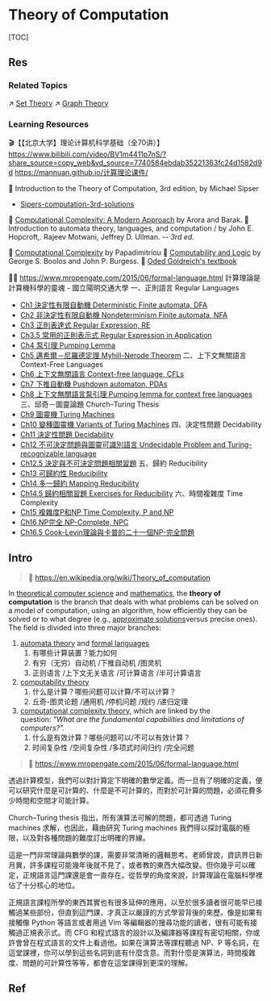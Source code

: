 # Theory of Computation

[TOC]



## Res
### Related Topics
↗ [Set Theory](../Set%20Theory/Set%20Theory.md)
↗ [Graph Theory](../../Graph%20Theory/Graph%20Theory.md)


### Learning Resources
🎬【【北京大学】理论计算机科学基础（全70讲）】 https://www.bilibili.com/video/BV1m4411p7nS/?share_source=copy_web&vd_source=7740584ebdab35221363fc24d1582d9d
https://mannuan.github.io/计算理论课件/

📖 Introduction to the Theory of Computation, 3rd edition, by Michael Sipser
- [Sipers-computation-3rd-solutions](https://github.com/gaurangsaini/sipser-computation-3rd-solutions)

📖 [Computational Complexity: A Modern Approach](http://www.cs.princeton.edu/theory/complexity/) by Arora and Barak.
📖 Introduction to automata theory, languages, and computation / by John E. Hopcroft,. Rajeev Motwani, Jeffrey D. Ullman. -- _3rd ed_.

📖 [Computational Complexity](http://rads.stackoverflow.com/amzn/click/0201530821) by Papadimitriou
📖 [Computability and Logic](https://www.cambridge.org/core/books/computability-and-logic/440B4178B7CBF1C241694233716AB271) by George S. Boolos and John P. Burgess.
📖 [Oded Goldreich's textbook](http://rads.stackoverflow.com/amzn/click/052188473X)

👨‍💻 https://www.mropengate.com/2015/06/formal-language.html
計算理論是計算機科學的靈魂 - 國立陽明交通大學
一、正則語言 Regular Languages  
- [Ch1 決定性有限自動機 Deterministic Finite automata, DFA](http://mropengate.blogspot.tw/2015/03/formal-language-ch11-finite-automata.html)
- [Ch2 非決定性有限自動機 Nondeterminism Finite automata, NFA](http://mropengate.blogspot.tw/2015/04/formal-language-ch2-nondeterminism.html)
- [Ch3 正則表達式 Regular Expression, RE](http://mropengate.blogspot.tw/2015/04/formal-language-ch3-regular-expression.html)
- [Ch3.5 常用的正則表示式 Regular Expression in Application](http://mropengate.blogspot.tw/2015/02/regular-expression.html)
- [Ch4 泵引理 Pumping Lemma](http://mropengate.blogspot.tw/2015/04/formal-language-ch4-pumping-lemma.html)
- [Ch5 邁希爾－尼羅德定理 Myhill-Nerode Theorem](http://mropengate.blogspot.tw/2015/04/formal-language-ch5-myhill-nerode.html)
二、上下文無關語言 Context-Free Languages  
- [Ch6 上下文無關語言 Context-free language, CFLs](http://mropengate.blogspot.tw/2015/04/formal-language-ch6-context-free.html)
- [Ch7 下推自動機 Pushdown automaton, PDAs](http://mropengate.blogspot.tw/2015/04/formal-language-ch7-pushdown-automaton.html)
- [Ch8 上下文無關語言泵引理 Pumping lemma for context free languages](http://mropengate.blogspot.tw/2015/04/formal-language-ch7-pumping-lemma-for.html)
三、邱奇－圖靈論題 Church–Turing Thesis  
- [Ch9 圖靈機 Turing Machines](http://mropengate.blogspot.tw/2015/05/formal-language-ch9-turing-machines.html)
- [Ch10 變種圖靈機 Variants of Turing Machines](http://mropengate.blogspot.tw/2015/05/formal-language-ch10-variants-of-turing.html)
四、決定性問題 Decidability  
- [Ch11 決定性問題 Decidability](http://mropengate.blogspot.tw/2015/05/formal-language-ch11-decidability.html)
- [Ch12 不可決定問題與圖靈可識別語言 Undecidable Problem and Turing-recognizable language](http://mropengate.blogspot.tw/2015/05/formal-language-undecidable-problem.html)
- [Ch12.5 決定與不可決定問題相關習題](http://mropengate.blogspot.tw/2015/05/formal-language-ch125.html)
五、歸約 Reducibility  
- [Ch13 可歸約性 Reducibility](http://mropengate.blogspot.tw/2015/05/formal-language-ch13-reducibility.html)
- [Ch14 多一歸約 Mapping Reducibility](http://mropengate.blogspot.tw/2015/05/formal-language-ch14-mapping.html)
- [Ch14.5 歸約相關習題 Exercises for Reducibility](http://mropengate.blogspot.tw/2015/05/formal-language-ch145-exercises-mapping.html)
六、時間複雜度 Time Complexity  
- [Ch15 複雜度P和NP Time Complexity, P and NP](http://mropengate.blogspot.tw/2015/06/formal-language-ch15-pnp-time.html)
- [Ch16 NP完全 NP-Complete, NPC](http://mropengate.blogspot.tw/2015/06/formal-language-ch16-np-np-complete-npc.html)
- [Ch16.5 Cook-Levin理論與卡普的二十一個NP-完全問題](http://mropengate.blogspot.tw/2015/06/algorithm-cook-levinnp.html)



## Intro
> 🔗 https://en.wikipedia.org/wiki/Theory_of_computation

In [theoretical computer science](https://en.wikipedia.org/wiki/Theoretical_computer_science "Theoretical computer science") and [mathematics](https://en.wikipedia.org/wiki/Mathematics "Mathematics"), the **theory of computation** is the branch that deals with what problems can be solved on a model of computation, using an algorithm, how efficiently they can be solved or to what degree (e.g., [approximate solutions](https://en.wikipedia.org/wiki/Approximation_algorithms "Approximation algorithms")versus precise ones). The field is divided into three major branches:
1. [automata theory](https://en.wikipedia.org/wiki/Automata_theory "Automata theory") and [formal languages](https://en.wikipedia.org/wiki/Formal_language "Formal language")
	1. 有哪些计算装置？能力如何
	2. 有穷（无穷）自动机 /下推自动机 /图灵机
	3. 正则语言 /上下文无关语言 /可计算语言 /半可计算语言
2. [computability theory](https://en.wikipedia.org/wiki/Computability_theory "Computability theory")
	1. 什么是计算？哪些问题可以计算/不可以计算？
	2. 丘奇-图灵论题 /通用机 /停机问题 /规约 /递归定理
3. [computational complexity theory](https://en.wikipedia.org/wiki/Computational_complexity_theory "Computational complexity theory"), which are linked by the question: _"What are the fundamental capabilities and limitations of computers?"._
	1. 什么是有效计算？哪些问题可以/不可以有效计算？
	2. 时间复杂性 /空间复杂性 /多项式时间归约 /完全问题


> 🔗 https://www.mropengate.com/2015/06/formal-language.html

透過計算模型，我們可以對計算定下明確的數學定義。而一旦有了明確的定義，便可以研究什麼是可計算的、什麼是不可計算的，而對於可計算的問題，必須花費多少時間和空間才可能計算。  
  
Church–Turing thesis 指出，所有演算法可解的問題，都可透過 Turing machines 求解，也因此，藉由研究 Turing machines 我們得以探討電腦的極限，以及對各種問題的難度訂出明確的界線。  
  
這是一門非常理論與數學的課，需要非常清晰的邏輯思考。老師曾說，資訊界日新月異，許多課程可能幾年後就不見了，或者教的東西大幅改變。但你幾乎可以確定，正規語言這門課還是會一直存在。從哲學的角度來說，計算理論在電腦科學裡佔了十分核心的地位。  
  
正規語言課程所學的東西其實也有很多延伸的應用，以至於很多讀者很可能早已接觸過某些部份，但直到這門課，才真正以嚴謹的方式學習背後的來歷。像是如果有接觸像 Python 等語言或者用過 Vim 等編輯器的搜尋功能的讀者，很有可能有接觸過正規表示式。而 CFG 和程式語言的設計以及編譯器等課程有密切相關，你或許會曾在程式語言的文件上看過他。如果在演算法等課程聽過 NP、P 等名詞，在這堂課裡，你可以學到這些名詞到底有什麼含意。而對什麼是演算法，時間複雜度、問題的可計算性等等，都會在這堂課得到更深的理解。



## Ref
[计算机专业学计算理论基础的意义？ - 知乎]: https://www.zhihu.com/question/27306122
[计算理论重点——Theory of Computation]: https://blog.csdn.net/abcjennifer/article/details/8494019
[什么是可计算理论]: https://www.cnblogs.com/hjlweilong/p/13908517.html
[理论计算机科学浅涉：可计算性理论（一）]: http://niwatori.io/2018/01/13/computability-theory/

[Waht is the best text of computation theory /theory of computation | Stack Exchange]: https://cstheory.stackexchange.com/a/3527
